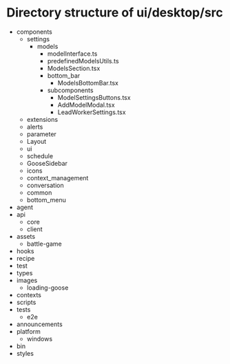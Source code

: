 # Directory structure of ui/desktop/src

- components
  - settings
    - models
      - modelInterface.ts
      - predefinedModelsUtils.ts
      - ModelsSection.tsx
      - bottom_bar
        - ModelsBottomBar.tsx
      - subcomponents
        - ModelSettingsButtons.tsx
        - AddModelModal.tsx
        - LeadWorkerSettings.tsx
  - extensions
  - alerts
  - parameter
  - Layout
  - ui
  - schedule
  - GooseSidebar
  - icons
  - context_management
  - conversation
  - common
  - bottom_menu
- agent
- api
  - core
  - client
- assets
  - battle-game
- hooks
- recipe
- test
- types
- images
  - loading-goose
- contexts
- scripts
- tests
  - e2e
- announcements
- platform
  - windows
- bin
- styles
